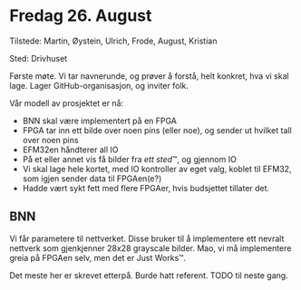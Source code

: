 # Fredag 26. August

Tilstede: Martin, Øystein, Ulrich, Frode, August, Kristian

Sted: Drivhuset

Første møte. Vi tar navnerunde, og prøver å forstå, helt konkret, hva vi skal lage. 
Lager GitHub-organisasjon, og inviter folk.

Vår modell av prosjektet er nå: 

 - BNN skal være implementert på en FPGA
 - FPGA tar inn ett bilde over noen pins (eller noe), og sender ut hvilket tall over noen pins
 - EFM32en håndterer all IO
 - På et eller annet vis få bilder fra _ett sted_™, og gjennom IO
 - Vi skal lage hele kortet, med IO kontroller av eget valg, koblet til EFM32, som igjen sender data til FPGAen(e?)
 - Hadde vært sykt fett med flere FPGAer, hvis budsjettet tillater det.

## BNN

Vi får parametere til nettverket.
Disse bruker til å implementere ett nevralt nettverk som gjenkjenner 28x28 grayscale bilder.
Mao, vi må implementere greia på FPGAen selv, men det er Just Works™.



Det meste her er skrevet etterpå. Burde hatt referent. TODO til neste gang.



